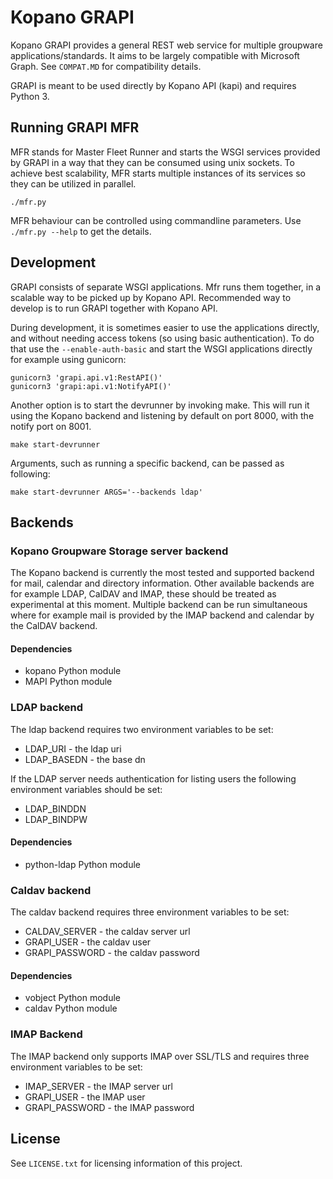 # Kopano GRAPI

Kopano GRAPI provides a general REST web service for multiple groupware
applications/standards. It aims to be largely compatible with Microsoft Graph.
See `COMPAT.MD` for compatibility details.

GRAPI is meant to be used directly by Kopano API (kapi) and requires Python 3.

## Running GRAPI MFR

MFR stands for Master Fleet Runner and starts the WSGI services provided by
GRAPI in a way that they can be consumed using unix sockets. To achieve best
scalability, MFR starts multiple instances of its services so they can be
utilized in parallel.

```
./mfr.py
```

MFR behaviour can be controlled using commandline parameters. Use
`./mfr.py --help` to get the details.

## Development

GRAPI consists of separate WSGI applications. Mfr runs them together, in a
scalable way to be picked up by Kopano API. Recommended way to develop is to
run GRAPI together with Kopano API.

During development, it is sometimes easier to use the applications directly,
and without needing access tokens (so using basic authentication). To do that
use the `--enable-auth-basic` and start the WSGI applications directly for
example using gunicorn:

```
gunicorn3 'grapi.api.v1:RestAPI()'
gunicorn3 'grapi:api.v1:NotifyAPI()'
```

Another option is to start the devrunner by invoking make. This will run it
using the Kopano backend and listening by default on port 8000, with the notify
port on 8001.

```
make start-devrunner
```

Arguments, such as running a specific backend, can be passed as following:

```
make start-devrunner ARGS='--backends ldap'
```

## Backends

### Kopano Groupware Storage server backend

The Kopano backend is currently the most tested and supported backend for mail,
calendar and directory information. Other available backends are for example
LDAP, CalDAV and IMAP, these should be treated as experimental at this moment.
Multiple backend can be run simultaneous where for example mail is provided by
the IMAP backend and calendar by the CalDAV backend.

#### Dependencies

* kopano Python module
* MAPI Python module

### LDAP backend

The ldap backend requires two environment variables to be set:

* LDAP_URI - the ldap uri
* LDAP_BASEDN - the base dn

If the LDAP server needs authentication for listing users the following
environment variables should be set:

* LDAP_BINDDN
* LDAP_BINDPW

#### Dependencies

* python-ldap Python module

### Caldav backend

The caldav backend requires three environment variables to be set:

* CALDAV_SERVER - the caldav server url
* GRAPI_USER - the caldav user
* GRAPI_PASSWORD - the caldav password

#### Dependencies

* vobject Python module
* caldav Python module

### IMAP Backend

The IMAP backend only supports IMAP over SSL/TLS and requires three environment
variables to be set:

* IMAP_SERVER - the IMAP server url
* GRAPI_USER - the IMAP user
* GRAPI_PASSWORD - the IMAP password

## License

See `LICENSE.txt` for licensing information of this project.
